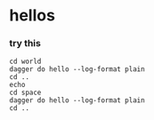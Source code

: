 # hellos

### try this

```
cd world
dagger do hello --log-format plain
cd ..
echo
cd space
dagger do hello --log-format plain
cd ..
```
